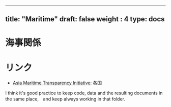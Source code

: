 
---
title: "Maritime"
draft: false
weight : 4
type: docs
---

# 海事関係



# リンク

- [Asia Maritime Transparency Initiative](https://amti.csis.org/maritime-claims-map/): 各国


I think it's good practice to keep code, data and the resulting documents in the same place,　and keep always working in that folder.


